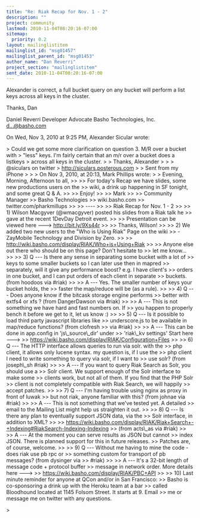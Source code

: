 ```yaml
---
title: "Re: Riak Recap for Nov. 1 - 2"
description: ""
project: community
lastmod: 2010-11-04T08:20:16-07:00
sitemap:
  priority: 0.2
layout: mailinglistitem
mailinglist_id: "msg01457"
mailinglist_parent_id: "msg01453"
author_name: "Dan Reverri"
project_section: "mailinglistitem"
sent_date: 2010-11-04T08:20:16-07:00
---
```



Alexander is correct, a full bucket query on any bucket will perform a list
keys across all keys in the cluster.

Thanks,
Dan

Daniel Reverri
Developer Advocate
Basho Technologies, Inc.
d...@basho.com


On Wed, Nov 3, 2010 at 9:25 PM, Alexander Sicular wrote:

&gt; Could we get some more clarification on question 3. M/R over a bucket with
&gt; "less" keys. I'm fairly certain that an m/r over a bucket does a listkeys
&gt; across all keys in the cluster.
&gt;
&gt; Thanks, Alexander
&gt;
&gt;
&gt; @siculars on twitter
&gt; http://siculars.posterous.com
&gt;
&gt; Sent from my iPhone
&gt;
&gt;
&gt; On Nov 3, 2010, at 20:13, Mark Phillips  wrote:
&gt;
&gt; Evening, Morning, Afternoon to all,
&gt;&gt;
&gt;&gt; For today's Recap we have slides, some new productions users on the
&gt;&gt; wiki, a drink up happening in SF tonight, and some great Q & A.
&gt;&gt;
&gt;&gt; Enjoy!
&gt;&gt;
&gt;&gt; Mark
&gt;&gt;
&gt;&gt; Community Manager
&gt;&gt; Basho Technologies
&gt;&gt; wiki.basho.com
&gt;&gt; twitter.com/pharkmillups
&gt;&gt;
&gt;&gt; ----
&gt;&gt;
&gt;&gt; Riak Recap for Nov. 1 - 2
&gt;&gt;
&gt;&gt; 1) Wilson Macgyver (@wmacgyver) posted his slides from a Riak talk he
&gt;&gt; gave at the recent 1DevDay Detroit event.
&gt;&gt;
&gt;&gt; Presentation can be viewed here ---&gt; http://bit.ly/9Xs44r
&gt;&gt;
&gt;&gt; Thanks, Wilson!
&gt;&gt;
&gt;&gt; 2) We added two new users to the "Who is Using Riak" Page on the wiki
&gt;&gt; - ZayMobile Technology and Division by Zero.
&gt;&gt;
&gt;&gt; http://wiki.basho.com/display/RIAK/Who+is+Using+Riak
&gt;&gt;
&gt;&gt; Anyone else out there who should be on this page? Don't hesitate to
&gt;&gt; let me know...
&gt;&gt;
&gt;&gt; 3) Q --- Is there any sense in separating some bucket with a lot of
&gt;&gt; keys to some smaller buckets so I can later use then in mapred
&gt;&gt; separately, will it give any performance boost? e.g. I have client's
&gt;&gt; orders in one bucket, and I can put orders of each client in separate
&gt;&gt; buckets. (from hoodoos via #riak)
&gt;&gt;
&gt;&gt; A --- Yes. The smaller number of keys your bucket holds, the
&gt;&gt; faster the map/reduce will be (as a rule).
&gt;&gt;
&gt;&gt; 4) Q --- Does anyone know if the bitcask storage engine performs
&gt;&gt; better with extfs4 or xfs ? (from DangerDawson via #riak)
&gt;&gt;
&gt;&gt; A --- This is not something we have hard and fast numbers on. If
&gt;&gt; you happen to properly bench it before we get to it, let us know :)
&gt;&gt;
&gt;&gt; 5) Q --- Is it possible to load third party javascript libraries like
&gt;&gt; underscore.js to be available in map/reduce functions? (from clofresh
&gt;&gt; via #riak)
&gt;&gt;
&gt;&gt; A --- This can be done in app.config in 'js\\_source\\_dir' under
&gt;&gt; 'riak\\_kv settings' Start here ---&gt;
&gt;&gt; https://wiki.basho.com/display/RIAK/Configuration+Files
&gt;&gt;
&gt;&gt; 6) Q --- The HTTP interface allows queries to run via solr. with the
&gt;&gt; php client, it allows only lucene syntax. my question is, if I use the
&gt;&gt; php client I need to write something to query via solr, if I want to
&gt;&gt; use solr? (from joseph\\_sh #riak)
&gt;&gt;
&gt;&gt; A --- If you want to query Riak Search as Solr, you should use a
&gt;&gt; Solr client. We support enough of the Solr interface to make some
&gt;&gt; clients work, but not all of them. If you find that the PHP Solr
&gt;&gt; client is not completely compatible with Riak Search, we will happily
&gt;&gt; accept patches.
&gt;&gt;
&gt;&gt; 7) Q --- I'm having trouble using nginx as proxy in front of luwak
&gt;&gt; but not riak, anyone familiar with this? (from johnae via #riak)
&gt;&gt;
&gt;&gt; A --- This is not something that we've tested yet. A detailed
&gt;&gt; email to the Mailing List might help us straighten it out.
&gt;&gt;
&gt;&gt; 8) Q --- Is there any plan to eventually support JSON data, via the
&gt;&gt; Solr interface, in addition to XML?
&gt;&gt;
&gt;&gt; https://wiki.basho.com/display/RIAK/Riak+Search+-+Indexing#RiakSearch-Indexing-Indexing
&gt;&gt; (from acts\\_as via #riak)
&gt;&gt;
&gt;&gt; A --- At the moment you can serve results as JSON but cannot
&gt;&gt; index JSON. There is planned support for this in future releases.
&gt;&gt; Patches are, of course, welcome.
&gt;&gt;
&gt;&gt; 9) Q --- Without me having to mine the code - does riak use pb rpc or
&gt;&gt; something custom for transport of pb messages? (from dysinger via
&gt;&gt; #riak)
&gt;&gt;
&gt;&gt; A --- It's a 32-bit length of message code + protocol buffer
&gt;&gt; message in network order. More details here ---&gt;
&gt;&gt; https://wiki.basho.com/display/RIAK/PBC+API
&gt;&gt;
&gt;&gt; 10) Last minute reminder for anyone at QCon and/or in San Francisco:
&gt;&gt; Basho is co-sponsoring a drink up with the Heroku team at a bar
&gt;&gt; called Bloodhound located at 1145 Folsom Street. It starts at 9. Email
&gt;&gt; me or message me on twitter with any questions.

&gt;

